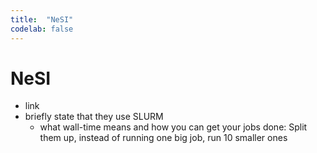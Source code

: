 ```yaml
---
title:  "NeSI"
codelab: false
---
```


# NeSI

- link
- briefly state that they use SLURM
  - what wall-time means and how you can get your jobs done: Split them up, instead of running one big job, run 10 smaller ones